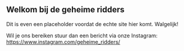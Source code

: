 ## Welkom bij de geheime ridders

Dit is even een placeholder voordat de echte site hier komt.
Walgelijk!

Wil je ons bereiken stuur dan een bericht via onze Instagram:
https://www.instagram.com/geheime_ridders/

